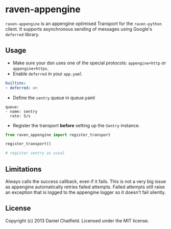 # raven-appengine

`raven-appengine` is an appengine optimised Transport for the `raven-python` client. It supports asynchronous sending of messages using Google's `deferred` library.

## Usage

* Make sure your dsn uses one of the special protocols: `appengine+http` or `appengine+https`.
* Enable `deferred` in your `app.yaml`

```yaml
builtins:
- deferred: on
```
* Define the `sentry` queue in queue.yaml

```
queue:
- name: sentry
  rate: 5/s
```
* Register the transport **before** setting up the `Sentry` instance.

```python
from raven_appengine import register_transport

register_transport()

# register sentry as usual
```
## Limitations

Always calls the success callback, even if it fails. This is not a very big issue as appengine automatically retries failed attempts. Failed attempts still raise an exception that is logged to the appengine logger so it doesn't fail silently.

## License

Copyright (c) 2013 Daniel Chatfield. Licensed under the MIT license.
